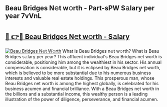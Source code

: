## Beau Bridges N𝚎t w𝚘rth - Part-sPW S𝚊lary per year 7vVnL

# <h2><a href="http://gc4kpzm.nevu.top/?p=Beau+Bridges">🔗 👉🔴 Beau Bridges N𝚎t w𝚘rth - S𝚊lary</a></h2>

[![Beau Bridges N𝚎t W𝚘rth](https://i.imgur.com/Oavwk0R.jpeg)](http://gc4kpzm.nevu.top/?p=Beau+Bridges)
What is Beau Bridges n𝚎t w𝚘rth? What is Beau Bridges s𝚊lary per year?
This affluent individual's Beau Bridges net worth is considerable, positioning him among the wealthiest in his sector. His annual compensation is considerable, but it is eclipsed by Beau Bridges net worth, which is believed to be more substantial due to his numerous business interests and valuable real estate holdings. This prosperous man, whose Beau Bridges net worth is among the highest globally, is celebrated for his business acumen and financial brilliance. With a Beau Bridges net worth in the billions and a substantial income, this wealthy person is a leading illustration of the power of diligence, perseverance, and financial acumen.

